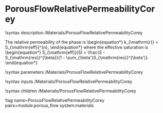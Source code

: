 # PorousFlowRelativePermeabilityCorey

!syntax description /Materials/PorousFlowRelativePermeabilityCorey

The relative permeability of the phase is
\begin{equation*}
k_{\mathrm{r}} = S_{\mathrm{eff}}^{n},
\end{equation*}
where the effective saturation is
\begin{equation*}
S_{\mathrm{eff}}(S) = \frac{S - S_{\mathrm{res}}^{\beta}}{1 -
  \sum_{\beta'}S_{\mathrm{res}}^{\beta'}}.
\end{equation*}

!syntax parameters /Materials/PorousFlowRelativePermeabilityCorey

!syntax inputs /Materials/PorousFlowRelativePermeabilityCorey

!syntax children /Materials/PorousFlowRelativePermeabilityCorey

!tag name=PorousFlowRelativePermeabilityCorey pairs=module:porous_flow system:materials
